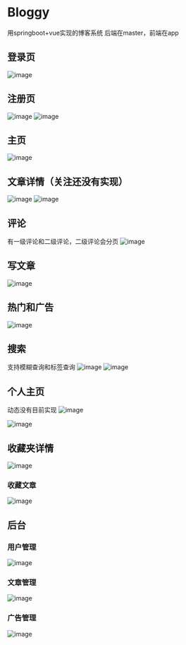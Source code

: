 # Bloggy
用springboot+vue实现的博客系统
后端在master，前端在app
## 登录页
![image](https://github.com/relzx766/Bloggy/assets/81310484/e1c22e2e-5514-420a-ac2e-bcd258b5b96f)
## 注册页
![image](https://github.com/relzx766/Bloggy/assets/81310484/7ef1e1b7-3fd1-4628-bd3b-55c8a7c73eb1)
![image](https://github.com/relzx766/Bloggy/assets/81310484/adfeb7f0-13d2-4b6e-b255-1d93940d8233)
## 主页
![image](https://github.com/relzx766/Bloggy/assets/81310484/75ece1fb-0972-458d-9f3c-36535458bc85)
## 文章详情（关注还没有实现）
![image](https://github.com/relzx766/Bloggy/assets/81310484/b24ebe42-c195-48e7-962f-0c9d323d81dd)
![image](https://github.com/relzx766/Bloggy/assets/81310484/86b8ac2b-f176-4627-8492-feda0f473410)
## 评论
有一级评论和二级评论，二级评论会分页
![image](https://github.com/relzx766/Bloggy/assets/81310484/e1907bce-2385-49d8-bb15-e38b625b5896)
## 写文章
![image](https://github.com/relzx766/Bloggy/assets/81310484/fb028699-a933-4336-aadf-042d3cdf8118)
## 热门和广告
![image](https://github.com/relzx766/Bloggy/assets/81310484/5c2c6a01-c25a-44e4-96e1-f3d196f15683)
## 搜索
支持模糊查询和标签查询
![image](https://github.com/relzx766/Bloggy/assets/81310484/261ad892-f973-47fa-95a9-99b7977848f1)
![image](https://github.com/relzx766/Bloggy/assets/81310484/0bb13fc0-560f-4661-97b2-283b19bff9d5)

## 个人主页
动态没有目前实现
![image](https://github.com/relzx766/Bloggy/assets/81310484/c06bef49-1f87-4989-b1b5-462ca8ffd201)

![image](https://github.com/relzx766/Bloggy/assets/81310484/fa337d29-4cb6-4f63-84fe-aa2d2816b117)
## 收藏夹详情
![image](https://github.com/relzx766/Bloggy/assets/81310484/ded09b9d-154a-4028-b573-354b2a0f8e6d)
### 收藏文章
![image](https://github.com/relzx766/Bloggy/assets/81310484/487a3bd0-9a6f-48be-84c6-355f1f64343a)
## 后台
### 用户管理
![image](https://github.com/relzx766/Bloggy/assets/81310484/43141994-d597-4a67-afbe-42f7ff7d1008)
### 文章管理
![image](https://github.com/relzx766/Bloggy/assets/81310484/d1e3b0c3-6963-4b73-928e-f98a605d2e7e)
### 广告管理
![image](https://github.com/relzx766/Bloggy/assets/81310484/968b5271-f4e8-43c7-8b6b-6676847e3eee)

